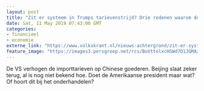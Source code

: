```yaml
---
layout: post
title: "Zit er systeem in Trumps tarievenstrijd? Drie redenen waarom de VS China nog verder onder druk zetten"
date: Sat, 11 May 2019 07:43:00 GMT
categories: 
- financieel 
- economie 
externe_link: "https://www.volkskrant.nl/nieuws-achtergrond/zit-er-systeem-in-trumps-tarievenstrijd-drie-redenen-voor-amerika-s-houding-in-het-handelsconflict-met-china~b9e45d45/"
feature_image: "https://images3.persgroep.net/rcs/BoVttolxcHSWd7D1JGMAzK_gHEA/diocontent/147804894/_crop/817/0/2253/2250/_fill/320/320?appId=93a17a8fd81db0de025c8abd1cca1279&quality=0.85"
---
```


De VS verhogen de importtarieven op Chinese goederen. Beijing slaat zeker terug, al is nog niet bekend hoe. Doet de Amerikaanse president maar wat? Of hoort dit bij het onderhandelen?
